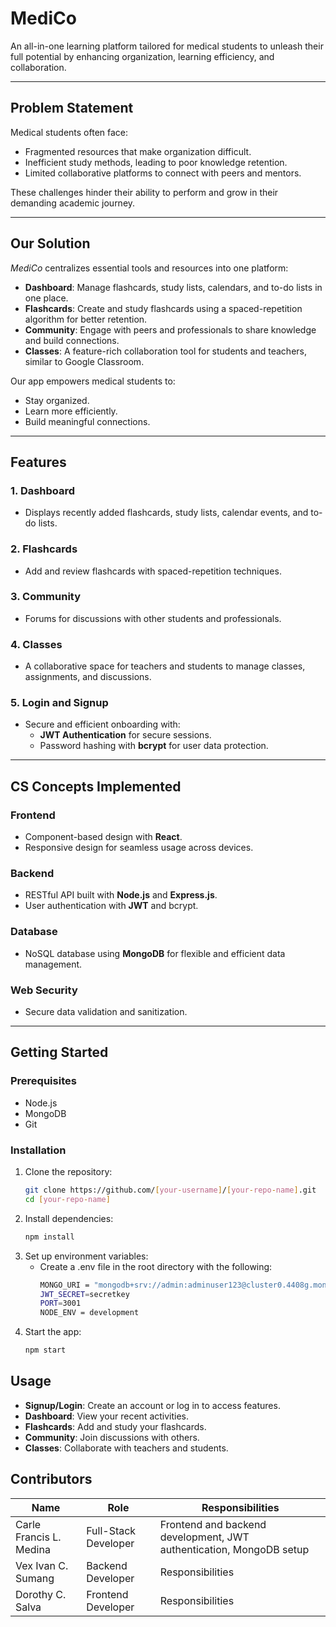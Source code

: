 # **MediCo**

An all-in-one learning platform tailored for medical students to unleash their full potential by enhancing organization, learning efficiency, and collaboration.

---

## **Problem Statement**
Medical students often face:
- Fragmented resources that make organization difficult.
- Inefficient study methods, leading to poor knowledge retention.
- Limited collaborative platforms to connect with peers and mentors.

These challenges hinder their ability to perform and grow in their demanding academic journey.

---

## **Our Solution**
*MediCo* centralizes essential tools and resources into one platform:
- **Dashboard**: Manage flashcards, study lists, calendars, and to-do lists in one place.
- **Flashcards**: Create and study flashcards using a spaced-repetition algorithm for better retention.
- **Community**: Engage with peers and professionals to share knowledge and build connections.
- **Classes**: A feature-rich collaboration tool for students and teachers, similar to Google Classroom.

Our app empowers medical students to:
- Stay organized.
- Learn more efficiently.
- Build meaningful connections.

---

## **Features**
### **1. Dashboard**
- Displays recently added flashcards, study lists, calendar events, and to-do lists.

### **2. Flashcards**
- Add and review flashcards with spaced-repetition techniques.

### **3. Community**
- Forums for discussions with other students and professionals.

### **4. Classes**
- A collaborative space for teachers and students to manage classes, assignments, and discussions.

### **5. Login and Signup**
- Secure and efficient onboarding with:
  - **JWT Authentication** for secure sessions.
  - Password hashing with **bcrypt** for user data protection.

---

## **CS Concepts Implemented**
### **Frontend**
- Component-based design with **React**.
- Responsive design for seamless usage across devices.

### **Backend**
- RESTful API built with **Node.js** and **Express.js**.
- User authentication with **JWT** and bcrypt.

### **Database**
- NoSQL database using **MongoDB** for flexible and efficient data management.

### **Web Security**
- Secure data validation and sanitization.

---

## **Getting Started**
### **Prerequisites**
- Node.js
- MongoDB
- Git

### **Installation**
1. Clone the repository:
   ```bash
   git clone https://github.com/[your-username]/[your-repo-name].git
   cd [your-repo-name]
2. Install dependencies:
   ```bash
   npm install
3. Set up environment variables:
   - Create a .env file in the root directory with the following:
     ```bash
     MONGO_URI = "mongodb+srv://admin:adminuser123@cluster0.4408g.mongodb.net/MediCo?retryWrites=true&w=majority"
     JWT_SECRET=secretkey
     PORT=3001
     NODE_ENV = development
4. Start the app:
   ```bash
   npm start


## **Usage**

- **Signup/Login**: Create an account or log in to access features.
- **Dashboard**: View your recent activities.
- **Flashcards**: Add and study your flashcards.
- **Community**: Join discussions with others.
- **Classes**: Collaborate with teachers and students.

## **Contributors**

| Name           | Role                | Responsibilities                                  |
|----------------|---------------------|--------------------------------------------------|
| Carle Francis L. Medina   | Full-Stack Developer| Frontend and backend development, JWT authentication, MongoDB setup |
| Vex Ivan C. Sumang | Backend Developer                | Responsibilities                                 |
| Dorothy C. Salva | Frontend Developer                | Responsibilities                                 |
